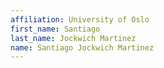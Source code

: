 ```yaml
---
affiliation: University of Oslo
first_name: Santiago
last_name: Jockwich Martinez
name: Santiago Jockwich Martinez
---
```

